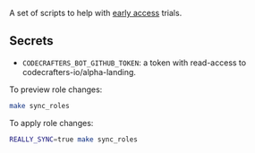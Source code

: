 A set of scripts to help with [early access](https://codecrafters.io/early-access) trials.

## Secrets

- `CODECRAFTERS_BOT_GITHUB_TOKEN`: a token with read-access to codecrafters-io/alpha-landing.

To preview role changes: 

``` sh
make sync_roles
```

To apply role changes: 

``` sh
REALLY_SYNC=true make sync_roles
```

